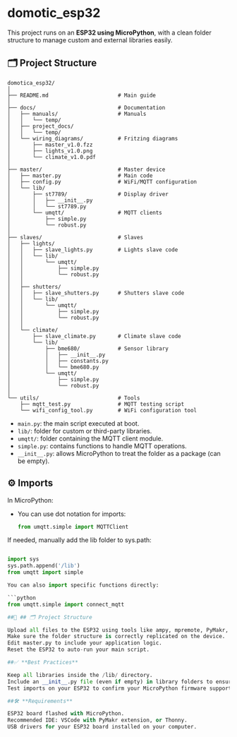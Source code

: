 # domotic_esp32

This project runs on an **ESP32 using MicroPython**, with a clean folder structure to manage custom and external libraries easily.

## 🗂️ Project Structure

```
domotica_esp32/
│
├── README.md                      # Main guide
│
├── docs/                          # Documentation
│   ├── manuals/                   # Manuals
│   │   └── temp/
│   ├── project_docs/
│   │   └── temp/
│   └── wiring_diagrams/           # Fritzing diagrams
│       ├── master_v1.0.fzz
│       ├── lights_v1.0.png
│       └── climate_v1.0.pdf
│
├── master/                        # Master device
│   ├── master.py                  # Main code
│   ├── config.py                  # WiFi/MQTT configuration
│   └── lib/
│       ├── st7789/                # Display driver
│       │   ├── __init__.py
│       │   └── st7789.py
│       └── umqtt/                 # MQTT clients
│           ├── simple.py
│           └── robust.py
│
├── slaves/                        # Slaves
│   ├── lights/
│   │   ├── slave_lights.py        # Lights slave code
│   │   └── lib/
│   │       └── umqtt/
│   │           ├── simple.py
│   │           └── robust.py
│   │
│   ├── shutters/
│   │   ├── slave_shutters.py      # Shutters slave code
│   │   └── lib/
│   │       └── umqtt/
│   │           ├── simple.py
│   │           └── robust.py
│   │
│   └── climate/
│       ├── slave_climate.py       # Climate slave code
│       └── lib/
│           ├── bme680/            # Sensor library
│           │   ├── __init__.py
│           │   ├── constants.py
│           │   └── bme680.py
│           └── umqtt/
│               ├── simple.py
│               └── robust.py
│
└── utils/                         # Tools
    ├── mqtt_test.py               # MQTT testing script
    └── wifi_config_tool.py        # WiFi configuration tool
```




- `main.py`: the main script executed at boot.
- `lib/`: folder for custom or third-party libraries.
- `umqtt/`: folder containing the MQTT client module.
- `simple.py`: contains functions to handle MQTT operations.
- `__init__.py`: allows MicroPython to treat the folder as a package (can be empty).

## ⚙️ Imports

In MicroPython:

- You can use dot notation for imports:
  ```python
  from umqtt.simple import MQTTClient

If needed, manually add the lib folder to sys.path:

  ```python

import sys
sys.path.append('/lib')
from umqtt import simple

You can also import specific functions directly:

  ```python
from umqtt.simple import connect_mqtt

##🚀 ## 🗂️ Project Structure

Upload all files to the ESP32 using tools like ampy, mpremote, PyMakr, or Thonny.
Make sure the folder structure is correctly replicated on the device.
Edit master.py to include your application logic.
Reset the ESP32 to auto-run your main script.

##✅ **Best Practices**

Keep all libraries inside the /lib/ directory.
Include an __init__.py file (even if empty) in library folders to ensure compatibility.
Test imports on your ESP32 to confirm your MicroPython firmware supports nested packages.

##🛠️ **Requirements**

ESP32 board flashed with MicroPython.
Recommended IDE: VSCode with PyMakr extension, or Thonny.
USB drivers for your ESP32 board installed on your computer.
